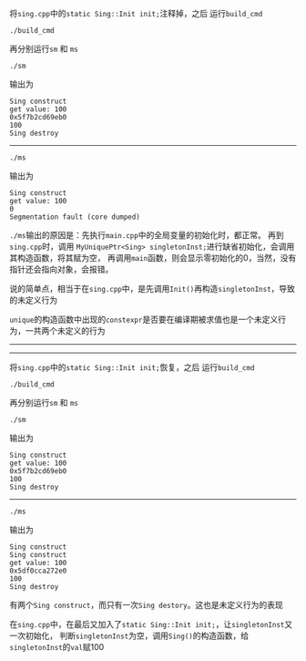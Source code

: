 将`sing.cpp`中的`static Sing::Init init;`注释掉，之后
运行`build_cmd`
```shell
./build_cmd
```
再分别运行`sm` 和 `ms`
```shell
./sm
```
输出为
```shell
Sing construct
get value: 100
0x5f7b2cd69eb0
100
Sing destroy
```
---
```shell
./ms
```
输出为
```shell
Sing construct
get value: 100
0
Segmentation fault (core dumped)
```

`./ms`输出的原因是：先执行`main.cpp`中的全局变量的初始化时，都正常。
再到`sing.cpp`时，调用 `MyUniquePtr<Sing> singletonInst;`进行缺省初始化，会调用其构造函数，将其赋为空，
再调用`main`函数，则会显示零初始化的0，当然，没有指针还会指向对象，会报错。

说的简单点，相当于在`sing.cpp`中，是先调用`Init()`再构造`singletonInst`，导致的未定义行为

`unique`的构造函数中出现的`constexpr`是否要在编译期被求值也是一个未定义行为，一共两个未定义的行为

---

---

将`sing.cpp`中的`static Sing::Init init;`恢复，之后
运行`build_cmd`
```shell
./build_cmd
```
再分别运行`sm` 和 `ms`
```shell
./sm
```
输出为
```shell
Sing construct
get value: 100
0x5f7b2cd69eb0
100
Sing destroy
```
---
```shell
./ms
```
输出为
```shell
Sing construct
Sing construct
get value: 100
0x5df0cca272e0
100
Sing destroy
```
有两个`Sing construct`，而只有一次`Sing destory`。这也是未定义行为的表现

在`sing.cpp`中，在最后又加入了`static Sing::Init init;`，让`singletonInst`又一次初始化，
判断`singletonInst`为空，调用`Sing()`的构造函数，给`singletonInst`的`val`赋100